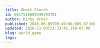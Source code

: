 ```yaml
---
title: Ghost Church
id: 6617516089349794781
author: Kirby Urner
published: 2016-06-09T09:49:00.005-07:00
updated: 2016-11-03T21:33:42.258-07:00
blog: world_game
tags: 
---
```


